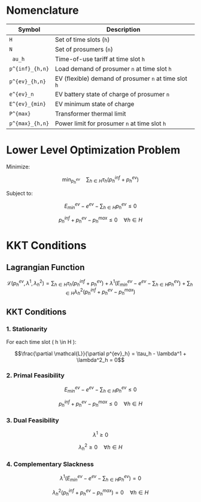 <script type="text/javascript"
  async src="https://cdn.jsdelivr.net/npm/mathjax@3/es5/tex-mml-chtml.js">
</script>

# Nomenclature

| Symbol           | Description                                                  |
|------------------|--------------------------------------------------------------|
| `H`              | Set of time slots (`h`)                                      |
| `N`              | Set of prosumers (`n`)                                       |
| `	au_h`         | Time-of-use tariff at time slot `h`                          |
| `p^{inf}_{h,n}`  | Load demand of prosumer `n` at time slot `h`                 |
| `p^{ev}_{h,n}`   | EV (flexible) demand of prosumer `n` at time slot `h`        |
| `e^{ev}_n`       | EV battery state of charge of prosumer `n`                   |
| `E^{ev}_{min}`   | EV minimum state of charge                                   |
| `P^{max}`        | Transformer thermal limit                                    |
| `p^{max}_{h,n}`  | Power limit for prosumer `n` at time slot `h`                |

# Lower Level Optimization Problem

Minimize:

```math
\min_{p^{ev}_h} \quad \sum_{h\in H} \tau_h(p^{inf}_{h} + p^{ev}_{h})
```

Subject to:

```math
E^{ev}_{min} - e^{ev} - \sum_{h \in H} p^{ev}_h \leq 0
```

```math
p^{inf}_h + p^{ev}_h - p^{max}_h \leq 0 \quad \forall h \in H
```

# KKT Conditions

## Lagrangian Function

```math
\mathcal{L}(p^{ev}_h, \lambda^1, \lambda^2_h) =
\sum_{h \in H} \tau_h(p^{inf}_h + p^{ev}_h)
+ \lambda^1 \left( E^{ev}_{min} - e^{ev} - \sum_{h \in H} p^{ev}_h \right)
+ \sum_{h \in H} \lambda^2_h \left( p^{inf}_h + p^{ev}_h - p^{max}_h \right)
```

## KKT Conditions

### 1. Stationarity

For each time slot \( h \in H \):

```math
\frac{\partial \mathcal{L}}{\partial p^{ev}_h} = \tau_h - \lambda^1 + \lambda^2_h = 0
```

### 2. Primal Feasibility

```math
E^{ev}_{min} - e^{ev} - \sum_{h \in H} p^{ev}_h \leq 0
```

```math
p^{inf}_h + p^{ev}_h - p^{max}_h \leq 0 \quad \forall h \in H
```

### 3. Dual Feasibility

```math
\lambda^1 \geq 0
```

```math
\lambda^2_h \geq 0 \quad \forall h \in H
```

### 4. Complementary Slackness

```math
\lambda^1 \left( E^{ev}_{min} - e^{ev} - \sum_{h \in H} p^{ev}_h \right) = 0
```

```math
\lambda^2_h \left( p^{inf}_h + p^{ev}_h - p^{max}_h \right) = 0 \quad \forall h \in H
```
